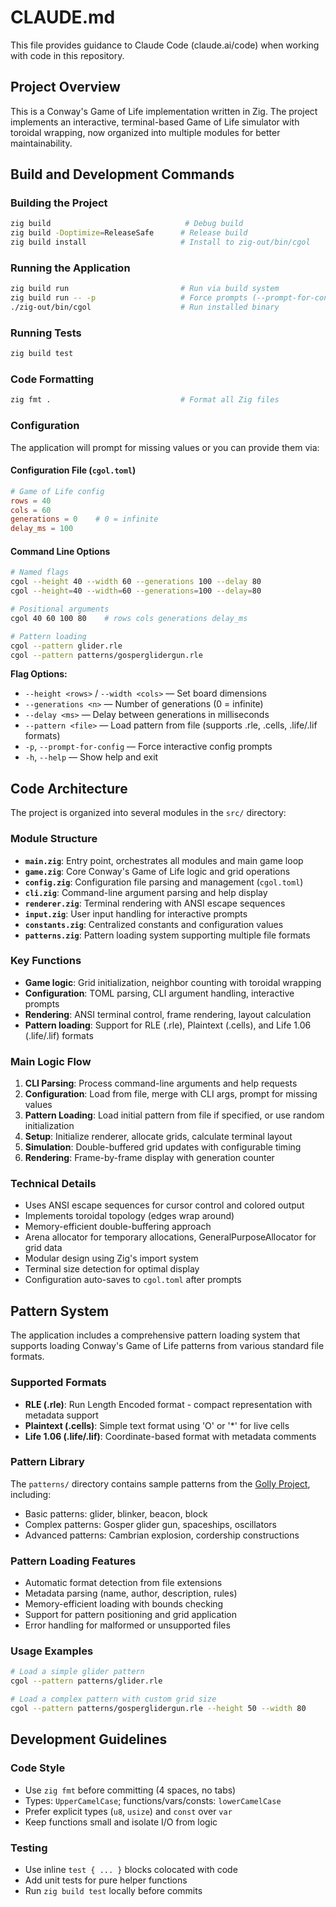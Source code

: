 # CLAUDE.md

This file provides guidance to Claude Code (claude.ai/code) when working with code in this repository.

## Project Overview

This is a Conway's Game of Life implementation written in Zig. The project implements an interactive, terminal-based Game of Life simulator with toroidal wrapping, now organized into multiple modules for better maintainability.

## Build and Development Commands

### Building the Project
```bash
zig build                              # Debug build
zig build -Doptimize=ReleaseSafe      # Release build
zig build install                     # Install to zig-out/bin/cgol
```

### Running the Application
```bash
zig build run                         # Run via build system
zig build run -- -p                   # Force prompts (--prompt-for-config)
./zig-out/bin/cgol                    # Run installed binary
```

### Running Tests
```bash
zig build test
```

### Code Formatting
```bash
zig fmt .                             # Format all Zig files
```

### Configuration
The application will prompt for missing values or you can provide them via:

#### Configuration File (`cgol.toml`)
```toml
# Game of Life config
rows = 40
cols = 60
generations = 0    # 0 = infinite
delay_ms = 100
```

#### Command Line Options
```bash
# Named flags
cgol --height 40 --width 60 --generations 100 --delay 80
cgol --height=40 --width=60 --generations=100 --delay=80

# Positional arguments
cgol 40 60 100 80    # rows cols generations delay_ms

# Pattern loading
cgol --pattern glider.rle
cgol --pattern patterns/gosperglidergun.rle
```

**Flag Options:**
- `--height <rows>` / `--width <cols>` — Set board dimensions
- `--generations <n>` — Number of generations (0 = infinite)
- `--delay <ms>` — Delay between generations in milliseconds
- `--pattern <file>` — Load pattern from file (supports .rle, .cells, .life/.lif formats)
- `-p`, `--prompt-for-config` — Force interactive config prompts
- `-h`, `--help` — Show help and exit

## Code Architecture

The project is organized into several modules in the `src/` directory:

### Module Structure
- **`main.zig`**: Entry point, orchestrates all modules and main game loop
- **`game.zig`**: Core Conway's Game of Life logic and grid operations
- **`config.zig`**: Configuration file parsing and management (`cgol.toml`)
- **`cli.zig`**: Command-line argument parsing and help display
- **`renderer.zig`**: Terminal rendering with ANSI escape sequences
- **`input.zig`**: User input handling for interactive prompts
- **`constants.zig`**: Centralized constants and configuration values
- **`patterns.zig`**: Pattern loading system supporting multiple file formats

### Key Functions
- **Game logic**: Grid initialization, neighbor counting with toroidal wrapping
- **Configuration**: TOML parsing, CLI argument handling, interactive prompts
- **Rendering**: ANSI terminal control, frame rendering, layout calculation
- **Pattern loading**: Support for RLE (.rle), Plaintext (.cells), and Life 1.06 (.life/.lif) formats

### Main Logic Flow
1. **CLI Parsing**: Process command-line arguments and help requests
2. **Configuration**: Load from file, merge with CLI args, prompt for missing values
3. **Pattern Loading**: Load initial pattern from file if specified, or use random initialization
4. **Setup**: Initialize renderer, allocate grids, calculate terminal layout
5. **Simulation**: Double-buffered grid updates with configurable timing
6. **Rendering**: Frame-by-frame display with generation counter

### Technical Details
- Uses ANSI escape sequences for cursor control and colored output
- Implements toroidal topology (edges wrap around)
- Memory-efficient double-buffering approach
- Arena allocator for temporary allocations, GeneralPurposeAllocator for grid data
- Modular design using Zig's import system
- Terminal size detection for optimal display
- Configuration auto-saves to `cgol.toml` after prompts

## Pattern System

The application includes a comprehensive pattern loading system that supports loading Conway's Game of Life patterns from various standard file formats.

### Supported Formats
- **RLE (.rle)**: Run Length Encoded format - compact representation with metadata support
- **Plaintext (.cells)**: Simple text format using 'O' or '*' for live cells
- **Life 1.06 (.life/.lif)**: Coordinate-based format with metadata comments

### Pattern Library
The `patterns/` directory contains sample patterns from the [Golly Project](http://golly.sourceforge.net/), including:
- Basic patterns: glider, blinker, beacon, block
- Complex patterns: Gosper glider gun, spaceships, oscillators
- Advanced patterns: Cambrian explosion, cordership constructions

### Pattern Loading Features
- Automatic format detection from file extensions
- Metadata parsing (name, author, description, rules)
- Memory-efficient loading with bounds checking
- Support for pattern positioning and grid application
- Error handling for malformed or unsupported files

### Usage Examples
```bash
# Load a simple glider pattern
cgol --pattern patterns/glider.rle

# Load a complex pattern with custom grid size
cgol --pattern patterns/gosperglidergun.rle --height 50 --width 80
```

## Development Guidelines

### Code Style
- Use `zig fmt` before committing (4 spaces, no tabs)
- Types: `UpperCamelCase`; functions/vars/consts: `lowerCamelCase`
- Prefer explicit types (`u8`, `usize`) and `const` over `var`
- Keep functions small and isolate I/O from logic

### Testing
- Use inline `test { ... }` blocks colocated with code
- Add unit tests for pure helper functions
- Run `zig build test` locally before commits
